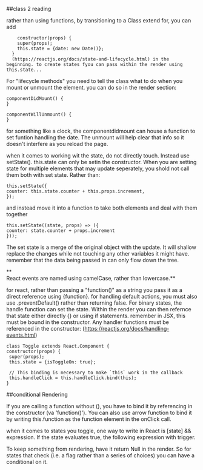 ##class 2 reading

rather than using functions, by transitioning to a Class extend for, you can add   

```
    constructor(props) {
    super(props);
    this.state = {date: new Date()};
  }
  (https://reactjs.org/docs/state-and-lifecycle.html) in the beginning. to create states fyou can pass within the render using this.state...
  ```
  
  For "lifecycle methods" you need to tell the class what to do when you mount or unmount the element. you can do so in the render section:
  
  ```
  componentDidMount() {
  }

  componentWillUnmount() {
  }
  ```
  
  for something like a clock, the componentdidmount can house a function to set funtion handling the date. The unmount will help clear that info so it doesn't interfere
  as you reload the page. 
  
  when it comes to working wit the state, do not directly touch. Instead use setState(). this.state can only be setin the constructor. When you are setting state for
  multiple elements that may update seperately, you shold not call them both with set state. Rather than:
  
  ```
  this.setState({
  counter: this.state.counter + this.props.increment,
  });
  ```

  and instead move it into a function to take both elements and deal with them together 

  ```
  this.setState((state, props) => ({
  counter: state.counter + props.increment
  }));
  ```

  The set state is a merge of the original object with the update. It will shallow replace the changes while not touching any other variables it might have.
    remember that the data being passed in can only flow down the tree.
    
    
**    
    React events are named using camelCase, rather than lowercase.**
  
   for react, rather than passing a "function()" as a string you pass it as a direct reference using {function}. for handling default actions, you must also use 
   .preventDefault() rather than returning false. For binary states, the handle function can set the state. Within the render you can then refernce that state
   either directly {} or using if statements. remember in JSX, this must be bound in the constructor. Any handler functions must be referenced in the constructor:
   (https://reactjs.org/docs/handling-events.html)
   
   ```
   class Toggle extends React.Component {
  constructor(props) {
    super(props);
    this.state = {isToggleOn: true};

    // This binding is necessary to make `this` work in the callback
    this.handleClick = this.handleClick.bind(this);
  }
   ```
   
   
   ##conditional Rendering
   
   If you are calling a function without (), you have to bind it by referencing in the constructor (va 'function()'). You can also use arrow function to bind
   it by writing this.function as the function element in the onClick call. 
   
   
   when it comes to states you toggle, one way to write in React is [state] && expression. If the state evaluates true, the following expression with trigger. 
   
   To keep something from rendering, have it return Null in the render. So for states that check (i.e. a flag rather than a series of choices) you can have a conditional on it. 
   
   
  
  

